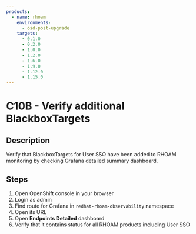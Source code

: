 ```yaml
---
products:
  - name: rhoam
    environments:
      - osd-post-upgrade
    targets:
      - 0.1.0
      - 0.2.0
      - 1.0.0
      - 1.2.0
      - 1.6.0
      - 1.9.0
      - 1.12.0
      - 1.15.0
---
```


# C10B - Verify additional BlackboxTargets

## Description

Verify that BlackboxTargets for User SSO have been added to RHOAM monitoring by checking Grafana detailed summary dashboard.

## Steps

1. Open OpenShift console in your browser
2. Login as admin
3. Find route for Grafana in `redhat-rhoam-observability` namespace
4. Open its URL
5. Open **Endpoints Detailed** dashboard
6. Verify that it contains status for all RHOAM products including User SSO
